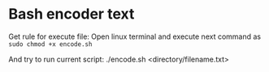 # Bash encoder text

Get rule for execute file:
Open linux terminal and execute next command as `sudo chmod +x encode.sh`

And try to run current script: 
./encode.sh <directory/filename.txt>
